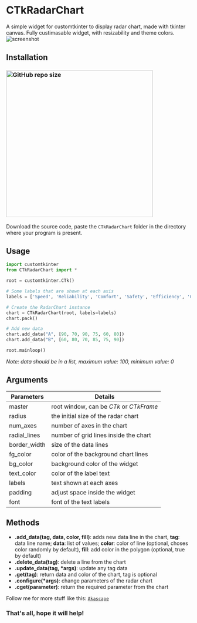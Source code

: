 # CTkRadarChart
A simple widget for customtkinter to display radar chart, made with tkinter canvas. Fully custimasable widget, with resizability and theme colors.
![screenshot](https://github.com/Akascape/CTkRadarChart/assets/89206401/0d3ecda5-f73d-4d27-b7d7-817cf42905ec)

## Installation
### [<img alt="GitHub repo size" src="https://img.shields.io/github/repo-size/Akascape/CTkRadarChart?&color=white&label=Download%20Source%20Code&logo=Python&logoColor=yellow&style=for-the-badge"  width="400">](https://github.com/Akascape/CTkRadarChart/archive/refs/heads/main.zip)

Download the source code, paste the `CTkRadarChart` folder in the directory where your program is present.

## Usage
```python
import customtkinter
from CTkRadarChart import *

root = customtkinter.CTk()

# Some labels that are shown at each axis
labels = ['Speed', 'Reliability', 'Comfort', 'Safety', 'Efficiency', 'Capacity']

# Create the RadarChart instance
chart = CTkRadarChart(root, labels=labels)
chart.pack()

# Add new data
chart.add_data("A", [90, 70, 90, 75, 60, 80])
chart.add_data("B", [60, 80, 70, 85, 75, 90])

root.mainloop()
```

_Note: data should be in a list, maximum value: 100, minimum value: 0_

## Arguments
| Parameters | Details |
|--------|----------|
| master	| root window, can be _CTk_ or _CTkFrame_|
| radius | the initial size of the radar chart |
| num_axes | number of axes in the chart |
| radial_lines | number of grid lines inside the chart |
| border_width | size of the data lines |
| fg_color | color of the background chart lines |
| bg_color | background color of the widget |
| text_color | color of the label text |
| labels | text shown at each axes |
| padding | adjust space inside the widget |
| font | font of the text labels |

## Methods
- **.add_data(tag, data, color, fill)**: adds new data line in the chart, **tag**: data line name; **data**: list of values; **color**: color of line (optional, choses color randomly by default), **fill**: add color in the polygon (optional, true by default)
- **.delete_data(tag)**: delete a line from the chart
- **.update_data(tag, *args)**: update any tag data
- **.get(tag)**: return data and color of the chart, tag is optional
- **.configure(*args)**: change parameters of the radar chart
- **.cget(parameter)**: return the required parameter from the chart

Follow me for more stuff like this: [`Akascape`](https://github.com/Akascape/)
### That's all, hope it will help!
